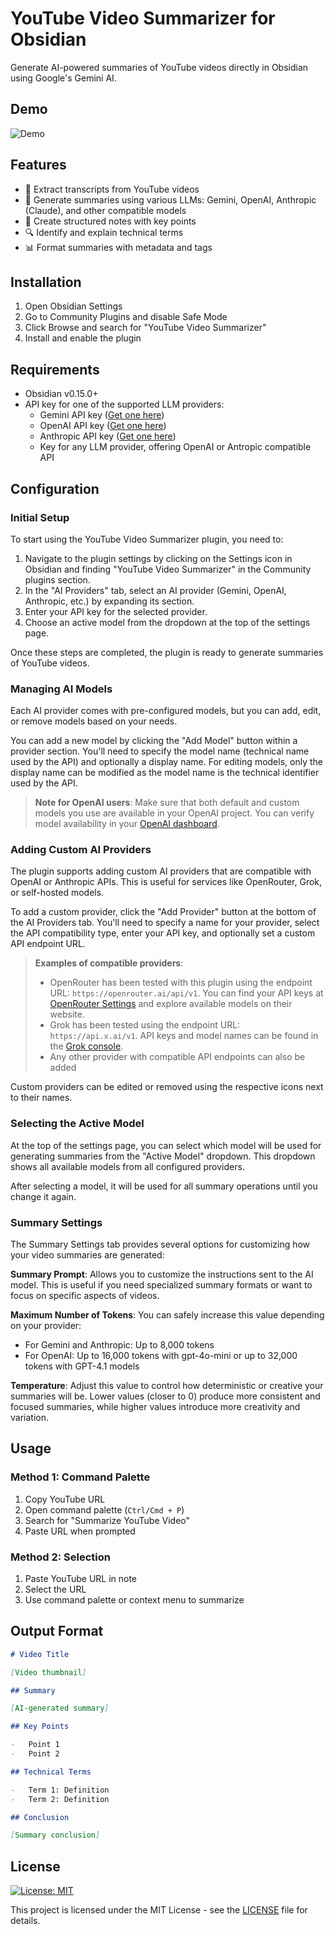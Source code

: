 # YouTube Video Summarizer for Obsidian

Generate AI-powered summaries of YouTube videos directly in Obsidian using Google's Gemini AI.

## Demo

![Demo](assets/demo.gif)

## Features

-   🎥 Extract transcripts from YouTube videos
-   🤖 Generate summaries using various LLMs: Gemini, OpenAI, Anthropic (Claude), and other compatible models
-   📝 Create structured notes with key points
-   🔍 Identify and explain technical terms
-   📊 Format summaries with metadata and tags

## Installation

1. Open Obsidian Settings
2. Go to Community Plugins and disable Safe Mode
3. Click Browse and search for "YouTube Video Summarizer"
4. Install and enable the plugin

## Requirements

-   Obsidian v0.15.0+
-   API key for one of the supported LLM providers:
    -   Gemini API key ([Get one here](https://aistudio.google.com/app/apikey))
    -   OpenAI API key ([Get one here](https://platform.openai.com/api-keys))
    -   Anthropic API key ([Get one here](https://console.anthropic.com/settings/keys))
    -   Key for any LLM provider, offering OpenAI or Antropic compatible API

## Configuration

### Initial Setup

To start using the YouTube Video Summarizer plugin, you need to:

1. Navigate to the plugin settings by clicking on the Settings icon in Obsidian and finding "YouTube Video Summarizer" in the Community plugins section.
2. In the "AI Providers" tab, select an AI provider (Gemini, OpenAI, Anthropic, etc.) by expanding its section.
3. Enter your API key for the selected provider.
4. Choose an active model from the dropdown at the top of the settings page.

Once these steps are completed, the plugin is ready to generate summaries of YouTube videos.

### Managing AI Models

Each AI provider comes with pre-configured models, but you can add, edit, or remove models based on your needs.

You can add a new model by clicking the "Add Model" button within a provider section. You'll need to specify
the model name (technical name used by the API) and optionally a display name. For editing models,
only the display name can be modified as the model name is the technical identifier used by the API.

> **Note for OpenAI users**: Make sure that both default and custom models you use are available in your OpenAI project.
You can verify model availability in your [OpenAI dashboard](https://platform.openai.com/docs/models).

### Adding Custom AI Providers

The plugin supports adding custom AI providers that are compatible with OpenAI or Anthropic APIs.
This is useful for services like OpenRouter, Grok, or self-hosted models.

To add a custom provider, click the "Add Provider" button at the bottom of the AI Providers tab.
You'll need to specify a name for your provider, select the API compatibility type, enter your API key, and optionally set a custom API endpoint URL.

> **Examples of compatible providers**: 
> - OpenRouter has been tested with this plugin using the endpoint URL: `https://openrouter.ai/api/v1`.
> You can find your API keys at [OpenRouter Settings](https://openrouter.ai/settings/keys) and explore available models on their website.
> - Grok has been tested using the endpoint URL: `https://api.x.ai/v1`. API keys and model names can be found in the [Grok console](https://console.x.ai/).
> - Any other provider with compatible API endpoints can also be added

Custom providers can be edited or removed using the respective icons next to their names.

### Selecting the Active Model

At the top of the settings page, you can select which model will be used for generating summaries
from the "Active Model" dropdown. This dropdown shows all available models from all configured providers.

After selecting a model, it will be used for all summary operations until you change it again.

### Summary Settings

The Summary Settings tab provides several options for customizing how your video summaries are generated:

**Summary Prompt**: Allows you to customize the instructions sent to the AI model.
This is useful if you need specialized summary formats or want to focus on specific aspects of videos.

**Maximum Number of Tokens**: You can safely increase this value depending on your provider:
- For Gemini and Anthropic: Up to 8,000 tokens
- For OpenAI: Up to 16,000 tokens with gpt-4o-mini or up to 32,000 tokens with GPT-4.1 models

**Temperature**: Adjust this value to control how deterministic or creative your summaries will be.
Lower values (closer to 0) produce more consistent and focused summaries, while higher values introduce more creativity and variation.

## Usage

### Method 1: Command Palette

1. Copy YouTube URL
2. Open command palette (`Ctrl/Cmd + P`)
3. Search for "Summarize YouTube Video"
4. Paste URL when prompted

### Method 2: Selection

1. Paste YouTube URL in note
2. Select the URL
3. Use command palette or context menu to summarize

## Output Format

```markdown
# Video Title

[Video thumbnail]

## Summary

[AI-generated summary]

## Key Points

-   Point 1
-   Point 2

## Technical Terms

-   Term 1: Definition
-   Term 2: Definition

## Conclusion

[Summary conclusion]
```

## License

[![License: MIT](https://img.shields.io/badge/License-MIT-yellow.svg)](https://opensource.org/licenses/MIT)

This project is licensed under the MIT License - see the [LICENSE](LICENSE) file for details.
